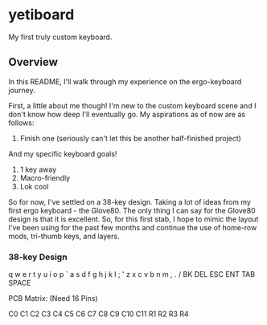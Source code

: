 # yetiboard

My first truly custom keyboard. 

## Overview
In this README, I'll walk through my experience on the ergo-keyboard journey. 

First, a little about me though! I'm new to the custom keyboard scene and I don't know how deep I'll eventually go. My aspirations as of now are as follows:
1. Finish one (seriously can't let this be another half-finished project) 

And my specific keyboard goals!
1. 1 key away 
2. Macro-friendly
3. Lok cool

So for now, I've settled on a 38-key design. Taking a lot of ideas from my first ergo keyboard - the Glove80. The only thing I can say for the Glove80 design is that it is excellent. So, for this first stab, I hope to mimic the layout I've been using for the past few months and continue the use of home-row mods, tri-thumb keys, and layers.

### 38-key Design

  q w e r t            y u i o p
` a s d f g            h j k l ; '
  z x c v b            n m , . /
     BK DEL ESC    ENT TAB SPACE


PCB Matrix: (Need 16 Pins)

  C0 C1 C2 C3 C4 C5      C6 C7 C8 C9 C10 C11
R1
R2
R3
R4	
